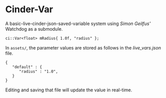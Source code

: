 # Cinder-Var
A basic-live-cinder-json-saved-variable system using _Simon Geilfus'_ Watchdog as a submodule.

```
ci::Var<float> mRadius{ 1.0f, "radius" };
```
In `assets/`, the parameter values are stored as follows in the _live_vars.json_ file.

```
{
   "default" : {
      "radius" : "1.0",
   }
}
```

Editing and saving that file will update the value in real-time.